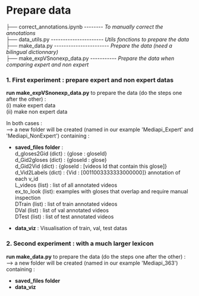 # Prepare data

├── correct_annotations.ipynb   --------  _To manually correct the annotations_  
├── data_utils.py ----------------------  _Utils fonctions to prepare the data_   
├── make_data.py -----------------------  _Prepare the data (need a bilingual dictionnary)_  
├── make_expVSnonexp_data.py -----------  _Prepare the data when comparing expert and non expert_  

### 1. First experiment : prepare expert and non expert datas
**run make_expVSnonexp_data.py** to prepare the data (do the steps one after the other) :  
    (i) make expert data  
    (ii) make non expert data  

In both cases :  
--> a new folder will be created (named in our example 'Mediapi_Expert' and 'Mediapi_NonExpert') containing :  
- **saved_files folder** :  
d_gloses2Gid (dict) : {glose : gloseId}  
d_Gid2gloses (dict) : {gloseId : glose}  
d_Gid2Vid (dict) : {gloseId : [videos Id that contain this glose]}  
d_Vid2Labels (dict) : {Vid : [0011003333333000000]} annotation of each v_id  
L_videos (list) : list of all annotated videos  
ex_to_look (list): examples with gloses that overlap and require manual inspection  
DTrain (list) : list of train  annotated videos  
DVal (list) : list of val annotated videos  
DTest (list) : list of test annotated videos  

- **data_viz** : Visualisation of train, val, test datas
  

### 2. Second experiment : with a much larger lexicon  
**run make_data.py** to prepare the data (do the steps one after the other) :  
--> a new folder will be created (named in our example 'Mediapi_363') containing :  
- **saved_files folder**  
- **data_viz**  